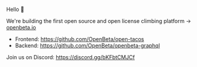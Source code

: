 Hello 👋 

We're building the first open source and open license climbing platform → [openbeta.io](https://openbeta.io)

* Frontend: https://github.com/OpenBeta/open-tacos
* Backend: https://github.com/OpenBeta/openbeta-graphql

Join us on Discord: https://discord.gg/bKFbtCMJCf
